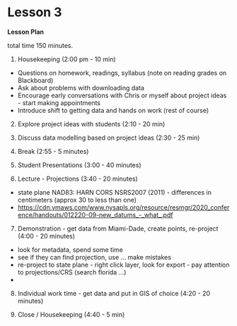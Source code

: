Lesson 3  
========

**Lesson Plan**  

total time 150 minutes. 

1.   Housekeeping (2:00 pm - 10 min)  
   -   Questions on homework, readings, syllabus (note on reading grades on Blackboard)
   -   Ask about problems with downloading data
   -   Encourage early conversations with Chris or myself about project ideas - start making appointments
   -   Introduce shift to getting data and hands on work (rest of course)

2.   Explore project ideas with students (2:10 - 20 min)

3.   Discuss data modelling based on project ideas (2:30 - 25 min) 

4.   Break (2:55 - 5 minutes)

5.   Student Presentations (3:00 - 40 minutes)

6.   Lecture - Projections (3:40 - 20 minutes)
   - state plane NAD83: HARN CORS NSRS2007 (2011) - differences in centimeters (approx 30 to less than one)
   - https://cdn.ymaws.com/www.nysapls.org/resource/resmgr/2020_conference/handouts/012220-09-new_datums_-_what_.pdf

7.   Demonstration - get data from Miami-Dade, create points, re-project (4:00 - 20 minutes)
   -   look for metadata, spend some time
   -   see if they can find projection, use ... make mistakes
   -   re-project to state plane 
      -   right click layer, look for export
      -   pay attention to projections/CRS (search florida ...)
   -   

8.   Individual work time - get data and put in GIS of choice (4:20 - 20 minutes)

9.   Close / Housekeeping (4:40 - 5 min)
